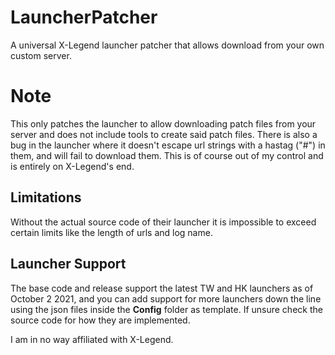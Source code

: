# LauncherPatcher
 A universal X-Legend launcher patcher that allows download from your own custom server.

# Note
This only patches the launcher to allow downloading patch files from your server and does not include tools to create said patch files. There is also a bug in the launcher where it doesn't escape url strings with a hastag ("#") in them, and will fail to download them. This is of course out of my control and is entirely on X-Legend's end.

## Limitations
Without the actual source code of their launcher it is impossible to exceed certain limits like the length of urls and log name.

## Launcher Support
The base code and release support the latest TW and HK launchers as of October 2 2021, and you can add support for more launchers down the line using the json files inside the **Config** folder as template. If unsure check the source code for how they are implemented.

I am in no way affiliated with X-Legend.
